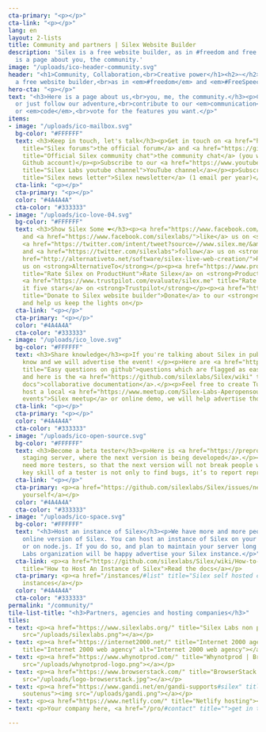 ```yaml
---
cta-primary: "<p></p>"
cta-link: "<p></p>"
lang: en
layout: 2-lists
title: Community and partners | Silex Website Builder
description: 'Silex is a free website builder, as in #freedom and free speach. Here
  is a page about you, the community.'
image: "/uploads/ico-header-community.svg"
header: "<h1>Community, Collaboration,<br>Creative power</h1><h2>~</h2><h2>Silex is
  a free website builder,<br>as in <em>#freedom</em> and <em>#FreeSpeech.</em></h2>"
hero-cta: "<p></p>"
text: "<h3>Here is a page about us,<br>you, me, the community.</h3><p>Common and participate
  or just follow our adventure,<br>contribute to our <em>communication</em> or <em>documentation</em>
  or <em>code</em>,<br>vote for the features you want.</p>"
items:
- image: "/uploads/ico-mailbox.svg"
  bg-color: "#FFFFFF"
  text: <h3>Keep in touch, let's talk</h3><p>Get in touch on <a href="https://github.com/silexlabs/Silex/issues/"
    title="Silex forums">the official forum</a> and <a href="https://gitter.im/silex-website-builder/community"
    title="Official Silex community chat">the community chat</a> (you will need a
    Github account)</p><p>Subscribe to our <a href="https://www.youtube.com/user/Silexlabs"
    title="Silex Labs youtube channel">YouTube channel</a></p><p>Subscribe to <a href="http://eepurl.com/IuNSD"
    title="Silex news letter">Silex newsletter</a> (1 email per year)</p>
  cta-link: "<p></p>"
  cta-primary: "<p></p>"
  color: "#4A4A4A"
  cta-color: "#333333"
- image: "/uploads/ico-love-04.svg"
  bg-color: "#FFFFFF"
  text: <h3>Show Silex Some ❤</h3><p><a href="https://www.facebook.com/sharer/sharer.php?u=www.silex.me&amp;t=Silex,%20html%20website%20builder">Share</a>
    and <a href="https://www.facebook.com/silexlabs/">like</a> us on <strong>Facebook</strong>,
    <a href="https://twitter.com/intent/tweet?source=//www.silex.me/&amp;text=Silex,%20html%20website%20builder:%20http://www.silex.me/&amp;via=silexlabs">share</a>
    and <a href="https://twitter.com/silexlabs">follow</a> us on <strong>Twitter</strong></p><p><a
    href="http://alternativeto.net/software/silex-live-web-creation/">Recommend</a>
    us on <strong>AlternativeTo</strong></p><p><a href="https://www.producthunt.com/products/silex#silex"
    title="Rate Silex on ProductHunt">Rate Silex</a> on <strong>ProductHunt</strong>,
    <a href="https://www.trustpilot.com/evaluate/silex.me" title="Rate Silex on Trustpilot">give
    it five stars</a> on <strong>Trustpilot</strong></p><p><a href="https://opencollective.com/silex"
    title="Donate to Silex website builder">Donate</a> to our <strong>non profit organization</strong>
    and help us keep the lights on</p>
  cta-link: "<p></p>"
  cta-primary: "<p></p>"
  color: "#4A4A4A"
  cta-color: "#333333"
- image: "/uploads/ico_love.svg"
  bg-color: "#FFFFFF"
  text: <h3>Share knowledge</h3><p>If you're talking about Silex in public, let us
    know and we will advertise the event! </p><p>Here are <a href="https://github.com/silexlabs/Silex/issues?labels=question&amp;state=open"
    title="Easy questions on github">questions which are flagged as easy ones</a>
    and here is the <a href="https://github.com/silexlabs/Silex/wiki" title="Collaborative
    docs">collaborative documentation</a>.</p><p>Feel free to create Tutorials or
    host a local <a href="https://www.meetup.com/Silex-Labs-Aperopensource/" title="Silex
    events">Silex meetup</a> or online demo, we will help advertise those.</p><p></p>
  cta-link: "<p></p>"
  cta-primary: "<p></p>"
  color: "#4A4A4A"
  cta-color: "#333333"
- image: "/uploads/ico-open-source.svg"
  bg-color: "#FFFFFF"
  text: <h3>Become a beta tester</h3><p>Here is <a href="https://preprod.silex.me">Silex
    staging server, where the next version is being developed</a>.</p><p>We always
    need more testers, so that the next version will not break people websites. The
    key skill of a tester is not only to find bugs, it’s to report reproducible problems.</p>
  cta-link: "<p></p>"
  cta-primary: <p><a href="https://github.com/silexlabs/Silex/issues/new">Introduce
    yourself</a></p>
  color: "#4A4A4A"
  cta-color: "#333333"
- image: "/uploads/ico-space.svg"
  bg-color: "#FFFFFF"
  text: "<h3>Host an instance of Silex</h3><p>We have more and more people using the
    online version of Silex. You can host an instance of Silex on your own server
    or on node.js. If you do so, and plan to maintain your server long term, Silex
    Labs organization will be happy advertise your Silex instance.</p>"
  cta-link: <p><a href="https://github.com/silexlabs/Silex/wiki/How-to-Host-An-Instance-of-Silex"
    title="How to Host An Instance of Silex">Read the docs</a></p>
  cta-primary: <p><a href="/instances/#list" title="Silex self hosted community instances">Community
    instances</a></p>
  color: "#4A4A4A"
  cta-color: "#333333"
permalink: "/community/"
tile-list-title: "<h3>Partners, agencies and hosting companies</h3>"
tiles:
- text: <p><a href="https://www.silexlabs.org/" title="Silex Labs non profit organization"><img
    src="/uploads/silexlabs.png"></a></p>
- text: <p><a href="https://internet2000.net/" title="Internet 2000 agency"><img src="/uploads/pastille_internet2000.png"
    title="Internet 2000 web agency" alt="Internet 2000 web agency"></a></p>
- text: <p><a href="https://www.whynotprod.com/" title="Whynotprod | Brice MARTIN"><img
    src="/uploads/whynotprod-logo.png"></a></p>
- text: <p><a href="https://www.browserstack.com/" title="BrowserStack partner"><img
    src="/uploads/logo-browserstack.jpg"></a></p>
- text: <p><a href="https://www.gandi.net/en/gandi-supports#silex" title="Gandi projets
    soutenus"><img src="/uploads/gandi.png"></a></p>
- text: <p><a href="https://www.netlify.com/" title="Netlify hosting"><img src="/uploads/netlify_logo.svg"></a></p>
- text: <p>Your company here, <a href="/pro/#contact" title="">get in touch</a></p>

---
```


